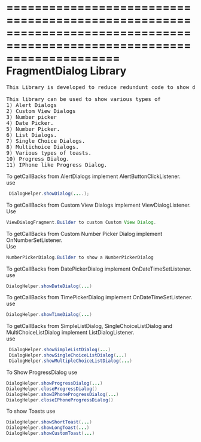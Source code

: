 ========================================================================================================================
FragmentDialog Library
========================================================================================================================
<pre>This Library is developed to reduce redundunt code to show diffrenet types of Dialogs & Toasts.

This library can be used to show various types of 
1) Alert Dialogs
2) Custom View Dialogs
3) Number picker
4) Date Picker.
5) Number Picker.
6) List Dialogs.
7) Single Choice Dialogs.
8) Multichoice Dialogs.
9) Various types of toasts.
10) Progress Dialog.
11) IPhone like Progress Dialog.</pre>

To getCallBacks from AlertDialogs implement AlertButtonClickListener.<br/>
use 
```java
 DialogHelper.showDialog(....);
```

To getCallBacks from Custom View Dialogs implement ViewDialogListener.<br/>
Use
```java 
ViewDialogFragment.Builder to custom Custom View Dialog.
```

To getCallBacks from Custom Number Picker Dialog implement OnNumberSetListener.<br/>
Use 
```java
NumberPickerDialog.Builder to show a NumberPickerDialog
```

To getCallBacks from DatePickerDialog implement OnDateTimeSetListener.<br/>
use 
```java
DialogHelper.showDateDialog(...)
```

To getCallBacks from TimePickerDialog implement OnDateTimeSetListener.<br/>
use 
```java
DialogHelper.showTimeDialog(...)
```

To getCallBacks from SimpleListDialog, SingleChoiceListDialog and MultiChoiceListDialog implement
ListDialogListener.<br/>
use
```java
 DialogHelper.showSimpleListDialog(...)
 DialogHelper.showSingleChoiceListDialog(...)
 DialogHelper.showMultipleChoiceListDialog(...)
```

To Show ProgressDialog use<br/>
```java
DialogHelper.showProgressDialog(...)
DialogHelper.closeProgressDialog()
DialogHelper.showIPhoneProgressDialog(...)
DialogHelper.closeIPhoneProgressDialog()
```

To show Toasts use<br/>
```java
DialogHelper.showShortToast(...)
DialogHelper.showLongToast(...)
DialogHelper.showCustomToast(...)
```



